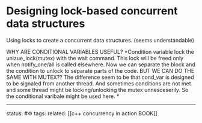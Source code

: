 # Designing lock-based concurrent data structures

Using locks to create a concurrent data structures. (seems understandable)

WHY ARE CONDITIONAL VARIABLES USEFUL?
*Condition variable lock the unizue_lock(mutex) with the wait command. This lock will be freed only when notify_one/all is called elsewhere. Now we can separate the block and the condition to unlock to separate parts of the code. BUT WE CAN DO THE SAME WITH MUTEX??
The difference seem to be that cond_var is designed to be signaled from another thread.
And sometimes conditions are not met and some thread might be locking/unlocking the mutex unnesceserily. So the conditional varibale might be used here.
*

--- 
status: #⚙️ 
tags:
related: [[c++ concurrency in action BOOK]]